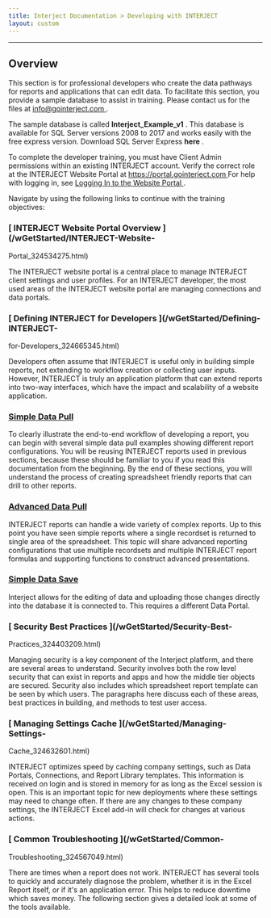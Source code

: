 ```yaml
---
title: Interject Documentation > Developing with INTERJECT
layout: custom
---
```

* * *

##  **Overview**

This section is for professional developers who create the data pathways for
reports and applications that can edit data. To facilitate this section, you
provide a sample database to assist in training. Please contact us for the
files at [ info@gointerject.com ](mailto:info@gointerject.com) .

The sample database is called **Interject_Example_v1** . This database is
available for SQL Server versions 2008 to 2017 and works easily with the free
express version. Download SQL Server Express **here** .

To complete the developer training, you must have Client Admin permissions
within an existing INTERJECT account. Verify the correct role at the INTERJECT
Website Portal at  [ https://portal.gointerject.com
](https://portal.gointerject.com) For help with logging in, see [ Logging In
to the Website Portal ](/wPortal/Logging-In-to-Website-Portal_142278762.html)
.

Navigate by using the following links to continue with the training
objectives:

###  [ INTERJECT Website Portal Overview ](/wGetStarted/INTERJECT-Website-
Portal_324534275.html)

The INTERJECT website portal is a central place to manage INTERJECT client
settings and user profiles. For an INTERJECT developer, the most used areas of
the INTERJECT website portal are managing connections and data portals.

###  [ Defining INTERJECT for Developers ](/wGetStarted/Defining-INTERJECT-
for-Developers_324665345.html)

Developers often assume that INTERJECT is useful only in building simple
reports, not extending to workflow creation or collecting user inputs.
However, INTERJECT is truly an application platform that can extend reports
into two-way interfaces, which have the impact and scalability of a website
application.

###  [ Simple Data Pull ](/wGetStarted/Simple-Data-Pull_139526259.html)

To clearly illustrate the end-to-end workflow of developing a report, you can
begin with several simple data pull examples showing different report
configurations. You will be reusing INTERJECT reports used in previous
sections, because these should be familiar to you if you read this
documentation from the beginning. By the end of these sections, you will
understand the process of creating spreadsheet friendly reports that can drill
to other reports.

###  [ Advanced Data Pull ](/wGetStarted/Advanced-Data-Pull_327516216.html)

INTERJECT reports can handle a wide variety of complex reports. Up to this
point you have seen simple reports where a single recordset is returned to
single area of the spreadsheet. This topic will share advanced reporting
configurations that use multiple recordsets and multiple INTERJECT report
formulas and supporting functions to construct advanced presentations.

###  [ Simple Data Save ](/wGetStarted/Simple-Data-Save_139231307.html)

Interject allows for the editing of data and uploading those changes directly
into the database it is connected to. This requires a different Data Portal.

###  [ Security Best Practices ](/wGetStarted/Security-Best-
Practices_324403209.html)

Managing security is a key component of the Interject platform, and there are
several areas to understand. Security involves both the row level security
that can exist in reports and apps and how the middle tier objects are
secured. Security also includes which spreadsheet report template can be seen
by which users. The paragraphs here discuss each of these areas, best
practices in building, and methods to test user access.

###  [ Managing Settings Cache ](/wGetStarted/Managing-Settings-
Cache_324632601.html)

INTERJECT optimizes speed by caching company settings, such as Data Portals,
Connections, and Report Library templates. This information is received on
login and is stored in memory for as long as the Excel session is open. This
is an important topic for new deployments where these settings may need to
change often.  If there are any changes to these company settings, the
INTERJECT Excel add-in will check for changes at various actions.

###  [ Common Troubleshooting ](/wGetStarted/Common-
Troubleshooting_324567049.html)

There are times when a report does not work. INTERJECT has several tools to
quickly and accurately diagnose the problem, whether it is in the Excel Report
itself, or if it's an application error. This helps to reduce downtime which
saves money. The following section gives a detailed look at some of the tools
available.

  


